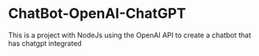 # ChatBot-OpenAI-ChatGPT
This is a project with NodeJs using the OpenAI API to create a chatbot that has chatgpt integrated
